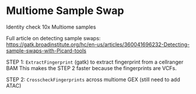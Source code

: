 # Multiome Sample Swap
Identity check 10x Multiome samples

Full article on detecting sample swaps:
https://gatk.broadinstitute.org/hc/en-us/articles/360041696232-Detecting-sample-swaps-with-Picard-tools

STEP 1: `ExtractFingerprint` (gatk) to extract fingerprint from a cellranger BAM
This makes the STEP 2 faster because the fingerprints are VCFs.

STEP 2: `CrosscheckFingerprints` across multiome GEX (still need to add ATAC)